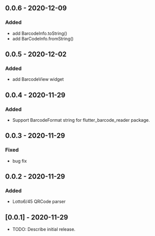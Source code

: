 
## 0.0.6 - 2020-12-09
### Added
- add BarcodeInfo.toString()
- add BarCodeInfo.fromString()

## 0.0.5 - 2020-12-02
### Added
- add BarcodeView widget

## 0.0.4 - 2020-11-29
### Added
- Support BarcodeFormat string for flutter_barcode_reader package.

## 0.0.3 - 2020-11-29
### Fixed
- bug fix

## 0.0.2 - 2020-11-29
### Added
- Lotto6/45 QRCode parser

## [0.0.1] - 2020-11-29
* TODO: Describe initial release.
